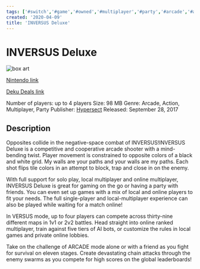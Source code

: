 ```yaml
---
tags: ['#switch','#game','#owned','#multiplayer','#party','#arcade','#action']
created: '2020-04-09'
title: 'INVERSUS Deluxe'
---
```

# INVERSUS Deluxe

![box art](https://assets.nintendo.com/image/upload/c_pad,f_auto,h_613,q_auto,w_1089/ncom/en_US/games/switch/i/inversus-deluxe-switch/hero?v=2021042815)

[Nintendo link](https://www.nintendo.com/games/detail/inversus-deluxe-switch/)

[Deku Deals link](https://www.dekudeals.com/items/inversus-deluxe)

Number of players: up to 4 players
Size: 98 MB
Genre: Arcade, Action, Multiplayer, Party
Publisher: [Hypersect](https://www.dekudeals.com/games?include[collection]=true&filter[publisher]=Hypersect)
Released: September 28, 2017

## Description

Opposites collide in the negative-space combat of INVERSUS!INVERSUS Deluxe is a competitive and cooperative arcade shooter with a mind-bending twist. Player movement is constrained to opposite colors of a black and white grid. My walls are your paths and your walls are my paths. Each shot flips tile colors in an attempt to block, trap and close in on the enemy. 

With full support for solo play, local multiplayer and online multiplayer, INVERSUS Deluxe is great for gaming on the go or having a party with friends. You can even set up games with a mix of local and online players to fit your needs. The full single-player and local-multiplayer experience can also be played while waiting for a match online!

In VERSUS mode, up to four players can compete across thirty-nine different maps in 1v1 or 2v2 battles. Head straight into online ranked multiplayer, train against five tiers of AI bots, or customize the rules in local games and private online lobbies.

Take on the challenge of ARCADE mode alone or with a friend as you fight for survival on eleven stages. Create devastating chain attacks through the enemy swarms as you compete for high scores on the global leaderboards!

